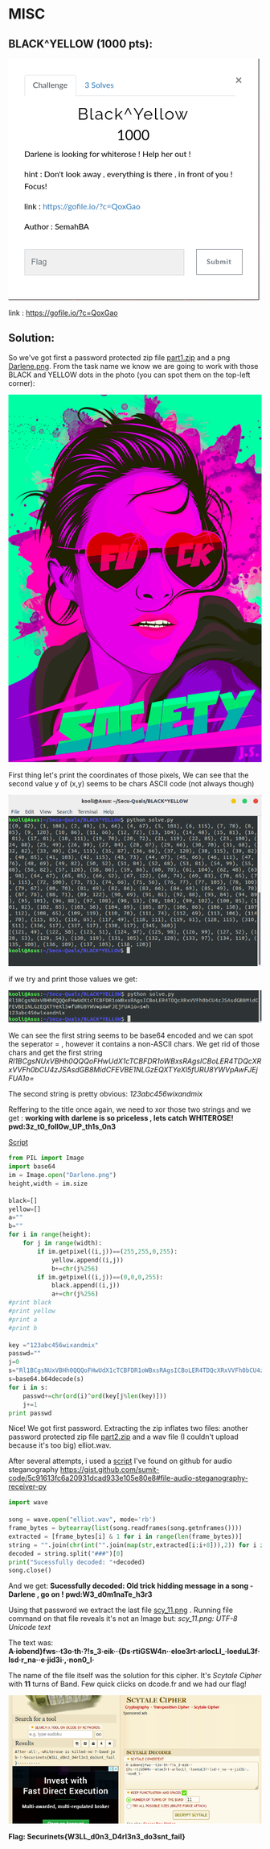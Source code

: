 # **MISC**

## BLACK^YELLOW (1000 pts):
![](/BLACK^YELLOW/Task.png)

link : https://gofile.io/?c=QoxGao


## Solution:

So we've got first a password protected zip file [part1.zip](https://gofile.io/?c=QoxGao) and a png [Darlene.png](/BLACK^YELLOW/Darlene.png). From the task name we know we are going to work with those BLACK and YELLOW dots in the photo (you can spot them on the top-left corner):

![](/BLACK^YELLOW/Darlene.png) 

First thing let's print the coordinates of those pixels, We can see that the second value y of (x,y) seems to be chars ASCII code (not always though)

![](/BLACK^YELLOW/arrays.png)

if we try and print those values we get:

![](/BLACK^YELLOW/Strings.png)

We can see the first string seems to be base64 encoded and we can spot the seperator = , however it contains a non-ASCII chars. We get rid of those chars and get the first string *Rl1BCgsNUxVBHh0QQQoFHwUdX1cTCBFDR1oWBxsRAgsICBoLER4TDQcXRxVVFh0bCU4zJSAsdGB8MidCFEVBE1NLGzEQXTYeXl5fURU8YWVpAwFJEjFUA1o=*

The second string is pretty obvious: 
*123abc456wixandmix*
 
Reffering to the title once again, we need to xor those two strings and we get : 
**working with darlene is so priceless , lets catch WHITEROSE! pwd:3z_t0_foll0w_UP_th1s_0n3**

[Script](/BLACK^YELLOW/solve.py)

```python
from PIL import Image
import base64
im = Image.open("Darlene.png")
height,width = im.size

black=[]
yellow=[]
a=""
b=""
for i in range(height):
	for j in range(width):
		if im.getpixel((i,j))==(255,255,0,255):
			yellow.append((i,j))
			b+=chr(j%256)
		if im.getpixel((i,j))==(0,0,0,255):
			black.append((i,j))
			a+=chr(j%256)
#print black
#print yellow
#print a
#print b

key ="123abc456wixandmix"
passwd=""
j=0
s="Rl1BCgsNUxVBHh0QQQoFHwUdX1cTCBFDR1oWBxsRAgsICBoLER4TDQcXRxVVFh0bCU4zJSAsdGB8MidCFEVBE1NLGzEQXTYeXl5fURU8YWVpAwFJEjFUA1o="
s=base64.b64decode(s)
for i in s:
	passwd+=chr(ord(i)^ord(key[j%len(key)]))
	j+=1
print passwd
``` 


Nice! We got first password. Extracting the zip inflates two files: another password protected zip file [part2.zip](/BLACK^YELLOW/part2.zip) and a wav file (I couldn't upload because it's too big) elliot.wav.

After several attempts, i used a [script](/BLACK^YELLOW/solver.py) I've found on github for audio steganography
https://gist.github.com/sumit-code/5c91613fc6a20931dcad933e105e80e8#file-audio-steganography-receiver-py

```python
import wave

song = wave.open("elliot.wav", mode='rb')   
frame_bytes = bytearray(list(song.readframes(song.getnframes())))
extracted = [frame_bytes[i] & 1 for i in range(len(frame_bytes))]
string = "".join(chr(int("".join(map(str,extracted[i:i+8])),2)) for i in range(0,len(extracted),8))
decoded = string.split("###")[0]
print("Sucessfully decoded: "+decoded)
song.close()
```

And we get:
**Sucessfully decoded: Old trick hidding message in a song -Darlene , go on ! pwd:W3_d0m1naTe_h3r3**

Using that password we extract the last file [scy_11.png](/BLACK^YELLOW/scy_11.png) . Running file command on that file reveals it's not an Image but: *scy_11.png: UTF-8 Unicode text*

The text was: **A·iobend}fws··t3o·th·?!s_3·eik··{Ds·rtiGSW4n··eloe3rt·arlocLl_·loeduL3f·lsd·r_na··e·jid3i·,·non0_l·**

The name of the file itself was the solution for this cipher. It's *Scytale Cipher* with **11** turns of Band. Few quick clicks on dcode.fr and we had our flag!

![](/BLACK^YELLOW/flag.png)

**Flag: Securinets{W3LL_d0n3_D4rl3n3_do3snt_fail}**
